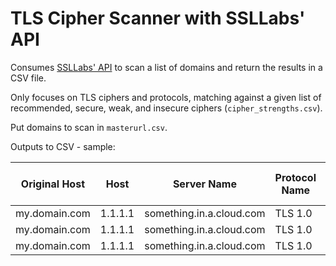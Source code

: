 # TLS Cipher Scanner with SSLLabs' API

Consumes [SSLLabs' API](https://github.com/ssllabs/ssllabs-scan/blob/master/ssllabs-api-docs-v3.md) to scan a list of domains and return the results in a CSV file.

Only focuses on TLS ciphers and protocols, matching against a given list of recommended, secure, weak, and insecure ciphers (`cipher_strengths.csv`).

Put domains to scan in `masterurl.csv`.

Outputs to CSV - sample:

| Original Host | Host    | Server Name              | Protocol Name | Protocol Version | Suite RFC ID | Suite Name                    | Suite Strength | SSLLabs Flags | Cipher Recommendedness |
| ------------- | ------- | ------------------------ | ------------- | ---------------- | ------------ | ----------------------------- | -------------- | ------------- | ---------------------- |
| my.domain.com | 1.1.1.1 | something.in.a.cloud.com | TLS 1.0       | 769              | 53           | TLS_RSA_WITH_AES_256_CBC_SHA  | 256            | WEAK          | Weak                   |
| my.domain.com | 1.1.1.1 | something.in.a.cloud.com | TLS 1.0       | 769              | 47           | TLS_RSA_WITH_AES_128_CBC_SHA  | 128            | WEAK          | Weak                   |
| my.domain.com | 1.1.1.1 | something.in.a.cloud.com | TLS 1.0       | 769              | 10           | TLS_RSA_WITH_3DES_EDE_CBC_SHA | 112            | WEAK          | Weak                   |
